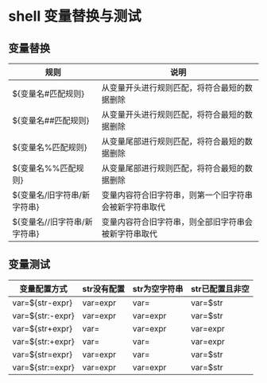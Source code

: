 # shell 变量替换与测试

## 变量替换

|规则|说明|
|-|-|
|${变量名#匹配规则}            |从变量开头进行规则匹配，将符合最短的数据删除|
|${变量名##匹配规则}           |从变量开头进行规则匹配，将符合最短的数据删除|
|${变量名%匹配规则}            |从变量尾部进行规则匹配，将符合最短的数据删除|
|${变量名%%匹配规则}           |从变量尾部进行规则匹配，将符合最短的数据删除|
|${变量名/旧字符串/新字符串}    |变量内容符合旧字符串，则第一个旧字符串会被新字符串取代|
|${变量名//旧字符串/新字符串}   |变量内容符合旧字符串，则全部旧字符串会被新字符串取代|

## 变量测试

|变量配置方式|str没有配置|str为空字符串|str已配置且非空|
|-|-|-|-|
|var=${str-expr} |var=expr|var=    |var=$str|
|var=${str:-expr}|var=expr|var=expr|var=$str|
|var=${str+expr} |var=    |var=expr|var=expr|
|var=${str:+expr}|var=    |var=    |var=expr|
|var=${str=expr} |var=expr|var=    |var=$str|
|var=${str:=expr}|var=expr|var=expr|var=$str|
